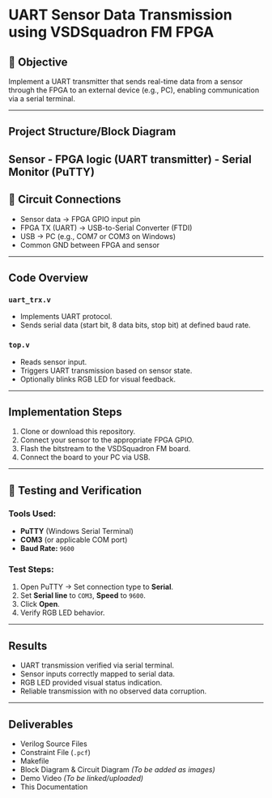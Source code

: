 # UART Sensor Data Transmission using VSDSquadron FM FPGA

## 📌 Objective

Implement a UART transmitter that sends real-time data from a sensor through the FPGA to an external device (e.g., PC), enabling communication via a serial terminal.

---

## Project Structure/Block Diagram

Sensor - FPGA logic (UART transmitter) - Serial Monitor (PuTTY)
---

## 🧩 Circuit Connections

- Sensor data → FPGA GPIO input pin
- FPGA TX (UART) → USB-to-Serial Converter (FTDI)
- USB → PC (e.g., COM7 or COM3 on Windows)
- Common GND between FPGA and sensor

---

##  Code Overview

### `uart_trx.v`
- Implements UART protocol.
- Sends serial data (start bit, 8 data bits, stop bit) at defined baud rate.

### `top.v`
- Reads sensor input.
- Triggers UART transmission based on sensor state.
- Optionally blinks RGB LED for visual feedback.

---

## Implementation Steps

1. Clone or download this repository.
2. Connect your sensor to the appropriate FPGA GPIO.
3. Flash the bitstream to the VSDSquadron FM board.
4. Connect the board to your PC via USB.

---

## 🔬 Testing and Verification

### Tools Used:
- **PuTTY** (Windows Serial Terminal)
- **COM3** (or applicable COM port)
- **Baud Rate:** `9600`

### Test Steps:
1. Open PuTTY → Set connection type to **Serial**.
2. Set **Serial line** to `COM3`, **Speed** to `9600`.
3. Click **Open**.
4. Verify RGB LED behavior.

---

##  Results

- UART transmission verified via serial terminal.
- Sensor inputs correctly mapped to serial data.
- RGB LED provided visual status indication.
- Reliable transmission with no observed data corruption.

---

##  Deliverables

-  Verilog Source Files
-  Constraint File (`.pcf`)
-  Makefile
-  Block Diagram & Circuit Diagram *(To be added as images)*
-  Demo Video *(To be linked/uploaded)*
-  This Documentation


